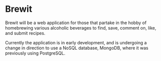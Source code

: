# Brewit

Brewit will be a web application for those that partake in the hobby of homebrewing various alcoholic beverages to find, save, comment on, like, and submit recipes.

Currently the application is in early development, and is undergoing a change in direction to use a NoSQL database, MongoDB, where it was previously using PostgreSQL.
